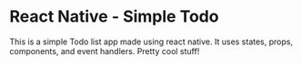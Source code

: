 # React Native - Simple Todo

This is a simple Todo list app made using react native. It uses states, props, components, and event handlers. Pretty cool stuff!
